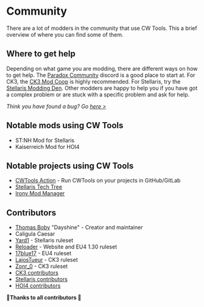 # Community
There are a lot of modders in the community that use CW Tools. This a brief overview of where you can find some of them.

## Where to get help

Depending on what game you are modding, there are different ways on how to get help. The [Paradox Community]() discord is a good place to start at. For CK3, the [CK3 Mod Coop](https://discord.gg/apEvxDZ) is highly recommended. For Stellaris, try the [Stellaris Modding Den](https://discord.gg/WpeXm2h). Other modders are happy to help you if you have got a complex problem or are stuck with a specific problem and ask for help.

*Think you have found a bug? Go [here >](./contribute)*

## Notable mods using CW Tools
* ST:NH Mod for Stellaris
* Kaiserreich Mod for HOI4

## Notable projects using CW Tools
* [CWTools Action](https://github.com/marketplace/actions/cwtools-action) - Run CWTools on your projects in GitHub/GitLab
* [Stellaris Tech Tree](https://github.com/draconas1/stellaris-tech-tree)
* [Irony Mod Manager](https://bcssov.github.io/IronyModManager/)

## Contributors
* [Thomas Boby](https://github.com/tboby) "Dayshine" - Creator and maintainer
* Caligula Caesar
* [Yard1](https://github.com/Yard1) - Stellaris ruleset
* [Reloader](https://github.com/HerrX2000) - Website and EU4 1.30 ruleset
* [17blue17](https://github.com/17blue17) - EU4 ruleset
* [LajosTueur](https://github.com/LaTueur) - CK3 ruleset
* [Zonr_0](https://github.com/Zonr0) - CK3 ruleset
* [CK3 contributors](https://github.com/cwtools/cwtools-ck3-config/graphs/contributors)
* [Stellaris contributors](https://github.com/cwtools/cwtools-stellaris-config/graphs/contributors)
* [HOI4 contributors](https://github.com/cwtools/cwtools-hoi4-config/graphs/contributors)

**🎉Thanks to all contributors 🎉**
